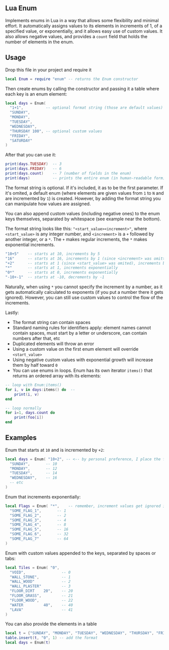 ## Lua Enum
Implements enums in Lua in a way that allows some flexibility and minimal effort. It automatically assigns values to its elements in increments of 1, of a specified value, or exponentially, and it allows easy use of custom values. It also allows negative values, and provides a `count` field that holds the number of elements in the enum.

## Usage
Drop this file in your project and require it
```lua
local Enum = require "enum" -- returns the Enum constructor
```
Then create enums by calling the constructor and passing it a table where each key is an enum element:
```lua
local days = Enum( 
  "1+1",          -- optional format string (those are default values)
  "SUNDAY", 
  "MONDAY",
  "TUESDAY",
  "WEDNESDAY",
  "THURSDAY 100", -- optional custom values
  "FRIDAY",
  "SATURDAY"
)
```

After that you can use it:
```lua
print(days.TUESDAY)  -- 3
print(days.FRIDAY)   -- 6
print(days.count)    -- 7 (number of fields in the enum)
print(days)          -- prints the entire enum (in human-readable form)
```

The format string is optional. If it's included, it as to be the first parameter. If it's omited, a default enum (where elements are given values from `1` to `N` and are incremented by `1`) is created. However, by adding the format string you can manipulate how values are assigned. 

You can also append custom values (including negative ones) to the enum keys themselves, separated by whitespace (see example near the bottom).

The format string looks like this: `"<start_value><increment>"`, where `<start_value>` is any integer number, and `<increment>` is a `+` followed by another integer, or a `*`. The `+` makes regular increments, the `*` makes exponential increments.
```lua
"10+5"    -- starts at 10, increments by 5
"16"      -- starts at 16, increments by 1 (since <increment> was omitted)
"+2"      -- starts at 1 (since <start_value> was omited), increments by 2
"*"       -- starts at 1, increments exponentially
"0*"      -- starts at 0, increments exponentially
"-10+-1"  -- starts at -10, decrements by -1
```
Naturally, when using `*` you cannot specify the increment by a number, as it gets automatically calculated to exponents (if you put a number there it gets ignored). However, you can still use custom values to control the flow of the increments.

Lastly:
- The format string can contain spaces
- Standard naming rules for identifiers apply: element names cannot contain spaces, must start by a letter or underscore, can contain numbers after that, etc
- Duplicated elements will throw an error
- Using a custom value on the first enum element will override `<start_value>`
- Using negative custom values with exponential growth will increase them by half toward `0`
- You can use enums in loops. Enum has its own iterator `items()` that returns an ordered array with its elements:
```lua
-- loop with Enum:items()
for i, v in days:items() do  -- 
	print(i, v)
end

-- loop normally
for i=1, days.count do
	print(foo[i])
end
```

## Examples
Enum that starts at `10` and is incremented by `+2`:
```lua
local days = Enum( "10+2", -- <-- by personal preference, I place the format here, instead of in the next line
  "SUNDAY",       -- 10
  "MONDAY",       -- 12
  "TUESDAY",      -- 14
  "WEDNESDAY",    -- 16
  -- etc
)
```
Enum that increments exponentially:
```lua
local Flags = Enum( "*",    -- remember, increment values get ignored if included along with `*`
  "SOME_FLAG_1",       -- 1
  "SOME_FLAG_2",       -- 2
  "SOME_FLAG_3",       -- 4
  "SOME_FLAG_4",       -- 8
  "SOME_FLAG_5",       -- 16
  "SOME_FLAG_6",       -- 32
  "SOME_FLAG_7"        -- 64
)
```
Enum with custom values appended to the keys, separated by spaces or tabs:
```lua
local Tiles = Enum( "0",
  "VOID",                -- 0
  "WALL_STONE",          -- 1
  "WALL_WOOD"            -- 2
  "WALL_PLASTER"         -- 3
  "FLOOR_DIRT    20",    -- 20
  "FLOOR_GRASS",         -- 21
  "FLOOR_WOOD",          -- 22
  "WATER         40",    -- 40
  "LAVA"                 -- 41
)
```
You can also provide the elements in a table
```lua
local t = {"SUNDAY", "MONDAY", "TUESDAY", "WEDNESDAY", "THURSDAY", "FRIDAY", "SATURDAY"}
table.insert(t, "0", 1) -- add the format
local days = Enum(t)
```

